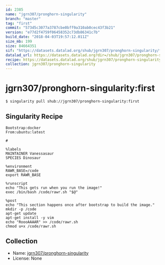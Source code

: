 ```yaml
---
id: 2385
name: "jgrn307/pronghorn-singularity"
branch: "master"
tag: "first"
commit: "573d5c3077a3787cbe0bff9a310ab0cec43f3b21"
version: "e77d2f4759f06458352c73db86341c7b"
build_date: "2018-04-03T19:57:12.011Z"
size_mb: 199
size: 84664351
sif: "https://datasets.datalad.org/shub/jgrn307/pronghorn-singularity/first/2018-04-03-573d5c30-e77d2f47/e77d2f4759f06458352c73db86341c7b.simg"
datalad_url: https://datasets.datalad.org?dir=/shub/jgrn307/pronghorn-singularity/first/2018-04-03-573d5c30-e77d2f47/
recipe: https://datasets.datalad.org/shub/jgrn307/pronghorn-singularity/first/2018-04-03-573d5c30-e77d2f47/Singularity
collection: jgrn307/pronghorn-singularity
---
```


# jgrn307/pronghorn-singularity:first

```bash
$ singularity pull shub://jgrn307/pronghorn-singularity:first
```

## Singularity Recipe

```singularity
Bootstrap:docker  
From:ubuntu:latest  

#

%labels
MAINTAINER Vanessasaur
SPECIES Dinosaur

%environment
RAWR_BASE=/code
export RAWR_BASE

%runscript
echo "This gets run when you run the image!" 
exec /bin/bash /code/rawr.sh "$@"  

%post  
echo "This section happens once after bootstrap to build the image."  
mkdir -p /code  
apt-get update
apt-get install -y vim  
echo "RoooAAAAR" >> /code/rawr.sh
chmod u+x /code/rawr.sh
```

## Collection

 - Name: [jgrn307/pronghorn-singularity](https://github.com/jgrn307/pronghorn-singularity)
 - License: None

